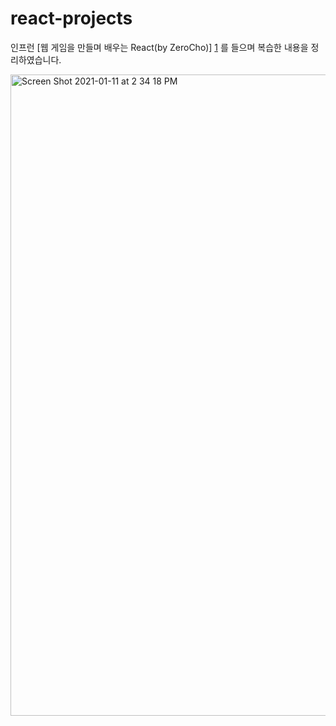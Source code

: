 # react-projects


인프런 [웹 게임을 만들며 배우는 React(by ZeroCho)] [1] 를 들으며 복습한 내용을 정리하였습니다.



<img width="1026" alt="Screen Shot 2021-01-11 at 2 34 18 PM" src="https://user-images.githubusercontent.com/72402747/104152483-0b978500-5423-11eb-9a65-51c4ce88e571.png">


[1]: https://www.inflearn.com/course/web-game-React#description

